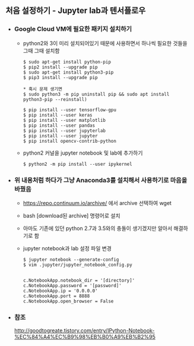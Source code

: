 ## 처음 설정하기 - Jupyter lab과 텐서플로우 

* ### Google Cloud VM에 필요한 패키지 설치하기
  - python2와 3이 미리 설치되어있기 때문에 사용하면서 하나씩 필요한 것들을 그때 그때 설치함

        $ sudo apt-get install python-pip
        $ pip2 install --upgrade pip
        $ sudo apt-get install python3-pip
        $ pip3 install --upgrade pip
        
        * 혹시 문제 생기면 
        $ sudo python3 -m pip uninstall pip && sudo apt install python3-pip --reinstall)
        
        $ pip install --user tensorflow-gpu
        $ pip install --user keras
        $ pip install --user matplotlib
        $ pip install --user pandas
        $ pip install --user jupyterlab
        $ pip install --user jupyter
        $ pip install opencv-contrib-python

  - python2 커널을 jupyter notebook 및 lab에 추가하기 

        $ python2 -m pip install --user ipykernel
        
* ### 위 내용처럼 하다가 그냥 Anaconda3를 설치해서 사용하기로 마음을 바꿨음
  - https://repo.continuum.io/archive/ 에서 archive 선택하여 wget
  - bash [download된 archive] 명령어로 설치
  - 아마도 기존에 있던 python 2.7과 3.5와의 충돌이 생기겠지만 알아서 해결하기로 함

  - jupyter notebook과 lab 설정 파일 변경
        
        $ jupyter notebook --generate-config
        $ vim .jupyter/jupyter_notebook_config.py


        c.NotebookApp.notebook_dir = '[directory]'
        c.NotebookApp.password = '[password]'
        c.NotebookApp.ip = '0.0.0.0'
        c.NotebookApp.port = 8888
        c.NotebookApp.open_browser = False

* ### 참조
   http://goodtogreate.tistory.com/entry/IPython-Notebook-%EC%84%A4%EC%B9%98%EB%B0%A9%EB%B2%95
